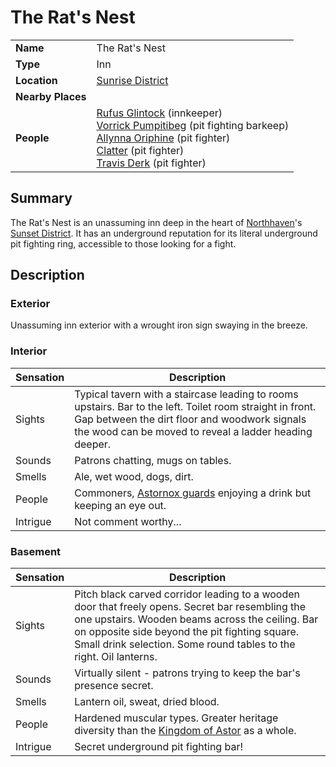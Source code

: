# The Rat's Nest

|||
| --- | --- |
| **Name** | The Rat's Nest | place.4
| **Type** | Inn |
| **Location** | [Sunrise District](../../settlements/districts/sunrise-district.md) |
| **Nearby Places** | |
| **People** | [Rufus Glintock](../../../characters/rufus-glintock.md) (innkeeper)<br>[Vorrick Pumpitibeg](../../../characters/vorrick-pumpitibeg.md) (pit fighting barkeep)<br>[Allynna Oriphine](../../../characters/allynna-oriphine.md) (pit fighter)<br>[Clatter](../../../characters/clatter.md) (pit fighter)<br>[Travis Derk](../../../characters/travis-derk.md) (pit fighter) |

## Summary

The Rat's Nest is an unassuming inn deep in the heart of [Northhaven](../../settlements/cities/northhaven.md)'s [Sunset District](../../settlements/districts/sunset-district.md). It has an underground reputation for its literal underground pit fighting ring, accessible to those looking for a fight.

## Description

### Exterior

Unassuming inn exterior with a wrought iron sign swaying in the breeze.

### Interior

| Sensation | Description |
| ---- | --- |
| Sights | Typical tavern with a staircase leading to rooms upstairs. Bar to the left. Toilet room straight in front. Gap between the dirt floor and woodwork signals the wood can be moved to reveal a ladder heading deeper. |
| Sounds | Patrons chatting, mugs on tables. |
| Smells | Ale, wet wood, dogs, dirt. |
| People | Commoners, [Astornox guards](../../../organisations/government/astornox/ranks/astornox-guard.md) enjoying a drink but keeping an eye out. |
| Intrigue | Not comment worthy... |

### Basement

| Sensation | Description |
| ---- | --- |
| Sights | Pitch black carved corridor leading to a wooden door that freely opens. Secret bar resembling the one upstairs. Wooden beams across the ceiling. Bar on opposite side beyond the pit fighting square. Small drink selection. Some round tables to the right. Oil lanterns. |
| Sounds | Virtually silent - patrons trying to keep the bar's presence secret. |
| Smells | Lantern oil, sweat, dried blood. |
| People | Hardened muscular types. Greater heritage diversity than the [Kingdom of Astor](../../../civilisations/kingdom-of-astor/kingdom-of-astor.md) as a whole. |
| Intrigue | Secret underground pit fighting bar! |
